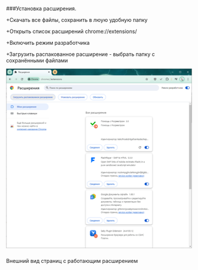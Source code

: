 ###Установка расширения.

+Скачать все файлы, сохранить в люую удобную папку

+Открыть список расширений chrome://extensions/

+Включить режим разработчика

+Загрузить распакованное расширение - выбрать папку с сохранёнными файлами

![Установка расширения](https://github.com/0-6-1-7/rosreestr/blob/master/Chrome%20extension%20v.3.0/screenshots/0.png)


###
Внешний вид страниц с работающим расширением


